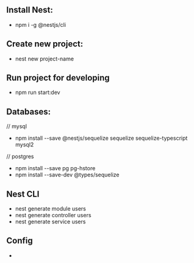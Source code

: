 ## Install Nest:
- npm i -g @nestjs/cli
## Create new project:
- nest new project-name
## Run project for developing
- npm run start:dev
## Databases:
// mysql
- npm install --save @nestjs/sequelize sequelize sequelize-typescript mysql2

// postgres
- npm install --save pg pg-hstore 
- npm install --save-dev @types/sequelize
## Nest CLI
- nest generate module users
- nest generate controller users
- nest generate service users
## Config
- 